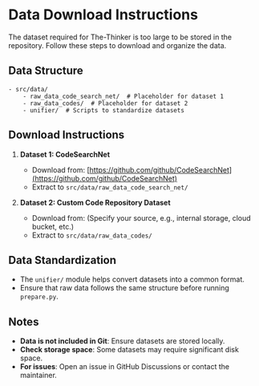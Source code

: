 # Data Download Instructions

The dataset required for The-Thinker is too large to be stored in the repository. Follow these steps to download and organize the data.

## Data Structure
```
- src/data/
    - raw_data_code_search_net/  # Placeholder for dataset 1
    - raw_data_codes/  # Placeholder for dataset 2
    - unifier/  # Scripts to standardize datasets
```

## Download Instructions
1. **Dataset 1: CodeSearchNet**
   - Download from: [https://github.com/github/CodeSearchNet](https://github.com/github/CodeSearchNet)
   - Extract to `src/data/raw_data_code_search_net/`

2. **Dataset 2: Custom Code Repository Dataset**
   - Download from: (Specify your source, e.g., internal storage, cloud bucket, etc.)
   - Extract to `src/data/raw_data_codes/`

## Data Standardization
- The `unifier/` module helps convert datasets into a common format.
- Ensure that raw data follows the same structure before running `prepare.py`.

## Notes
- **Data is not included in Git**: Ensure datasets are stored locally.
- **Check storage space**: Some datasets may require significant disk space.
- **For issues**: Open an issue in GitHub Discussions or contact the maintainer.

